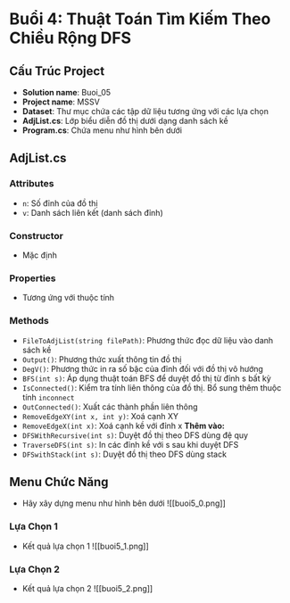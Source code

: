 # Buổi 4: Thuật Toán Tìm Kiếm Theo Chiều Rộng DFS

## Cấu Trúc Project

- **Solution name**: Buoi_05
- **Project name**: MSSV
- **Dataset**: Thư mục chứa các tập dữ liệu tương ứng với các lựa chọn
- **AdjList.cs**: Lớp biểu diễn đồ thị dưới dạng danh sách kề
- **Program.cs**: Chứa menu như hình bên dưới

## AdjList.cs

### Attributes
- `n`: Số đỉnh của đồ thị
- `v`: Danh sách liên kết (danh sách đỉnh)

### Constructor
- Mặc định

### Properties
- Tương ứng với thuộc tính

### Methods
- `FileToAdjList(string filePath)`: Phương thức đọc dữ liệu vào danh sách kề
- `Output()`: Phương thức xuất thông tin đồ thị
- `DegV()`: Phương thức in ra số bậc của đỉnh đối với đồ thị vô hướng
- `BFS(int s)`: Áp dụng thuật toán BFS để duyệt đồ thị từ đỉnh s bất kỳ
- `IsConnected()`: Kiểm tra tính liên thông của đồ thị. Bổ sung thêm thuộc tính `inconnect`
- `OutConnected()`: Xuất các thành phần liên thông
- `RemoveEdgeXY(int x, int y)`: Xoá cạnh XY
- `RemoveEdgeX(int x)`: Xoá cạnh kề với đỉnh x
**Thêm vào:**
- `DFSWithRecursive(int s)`: Duyệt đồ thị theo DFS dùng đệ quy
- `TraverseDFS(int s)`: In các đỉnh kề với s sau khi duyệt DFS
- `DFSwithStack(int s)`: Duyệt đồ thị theo DFS dùng stack

## Menu Chức Năng
- Hãy xây dựng menu như hình bên dưới
![[buoi5_0.png]]

### Lựa Chọn 1
- Kết quả lựa chọn 1
![[buoi5_1.png]]
### Lựa Chọn 2
- Kết quả lựa chọn 2
![[buoi5_2.png]]